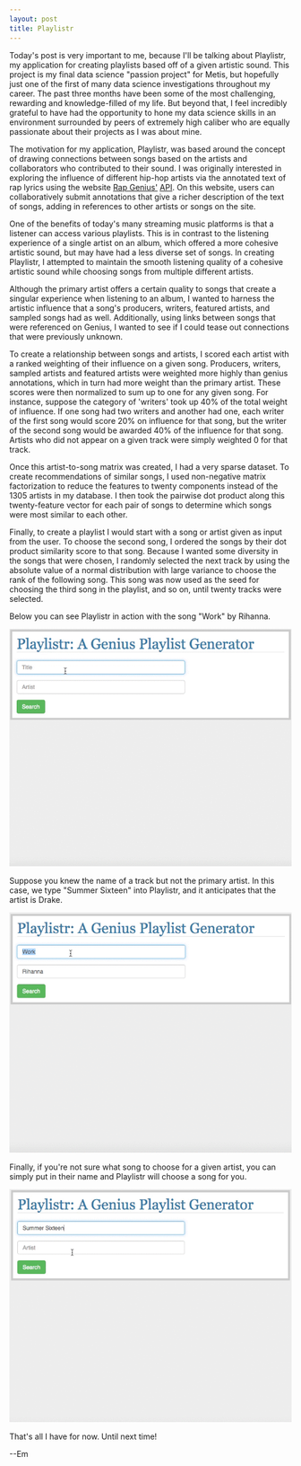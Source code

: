 ```yaml
---
layout: post
title: Playlistr
---
```


Today's post is very important to me, because I'll be talking about Playlistr, my application for creating playlists based off of a given artistic sound. This project is my final data science "passion project" for Metis, but hopefully just one of the first of many data science investigations throughout my career. The past three months have been some of the most challenging, rewarding and knowledge-filled of my life. But beyond that, I feel incredibly grateful to have had the opportunity to hone my data science skills in an environment surrounded by peers of extremely high caliber who are equally passionate about their projects as I was about mine.<br>

The motivation for my application, Playlistr, was based around the concept of drawing connections between songs based on the artists and collaborators who contributed to their sound. I was originally interested in exploring the influence of different hip-hop artists via the annotated text of rap lyrics using the website <a href="http://www.rapgenius.com">Rap Genius'</a> <a href="https://docs.genius.com">API</a>. On this website, users can collaboratively submit annotations that give a richer description of the text of songs, adding in references to other artists or songs on the site.<br>

One of the benefits of today's many streaming music platforms is that a listener can access various playlists. This is in contrast to the listening experience of a single artist on an album, which offered a more cohesive artistic sound, but may have had a less diverse set of songs. In creating Playlistr, I attempted to maintain the smooth listening quality of a cohesive artistic sound while choosing songs from multiple different artists.<br>

Although the primary artist offers a certain quality to songs that create a singular experience when listening to an album, I wanted to harness the artistic influence that a song's producers, writers, featured artists, and sampled songs had as well. Additionally, using links between songs that were referenced on Genius, I wanted to see if I could tease out connections that were previously unknown.<br>

To create a relationship between songs and artists, I scored each artist with a ranked weighting of their influence on a given song. Producers, writers, sampled artists and featured artists were weighted more highly than genius annotations, which in turn had more weight than the primary artist. These scores were then normalized to sum up to one for any given song. For instance, suppose the category of 'writers' took up 40% of the total weight of influence. If one song had two writers and another had one, each writer of the first song would score 20% on influence for that song, but the writer of the second song would be awarded 40% of the influence for that song. Artists who did not appear on a given track were simply weighted 0 for that track.<br>

Once this artist-to-song matrix was created, I had a very sparse dataset. To create recommendations of similar songs, I used non-negative matrix factorization to reduce the features to twenty components instead of the 1305 artists in my database. I then took the pairwise dot product along this twenty-feature vector for each pair of songs to determine which songs were most similar to each other.<br>

Finally, to create a playlist I would start with a song or artist given as input from the user. To choose the second song, I ordered the songs by their dot product similarity score to that song. Because I wanted some diversity in the songs that were chosen, I randomly selected the next track by using the absolute value of a normal distribution with large variance to choose the rank of the following song. This song was now used as the seed for choosing the third song in the playlist, and so on, until twenty tracks were selected.

Below you can see Playlistr in action with the song "Work" by Rihanna.

![work](/images/work_rihanna_v2.gif)

Suppose you knew the name of a track but not the primary artist. In this case, we type "Summer Sixteen" into Playlistr, and it anticipates that the artist is Drake.

![summer_sixteen](/images/summer_sixteen.gif)

Finally, if you're not sure what song to choose for a given artist, you can simply put in their name and Playlistr will choose a song for you.

![only_nicki](/images/only_nicki.gif)

That's all I have for now. Until next time!

--Em